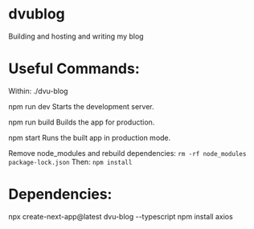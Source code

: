 # dvublog
Building and hosting and writing my blog


# Useful Commands:
Within: ./dvu-blog

  npm run dev
    Starts the development server.

  npm run build
    Builds the app for production.

  npm start
    Runs the built app in production mode.

Remove node_modules and rebuild dependencies:
`rm -rf node_modules package-lock.json`
Then: `npm install`


# Dependencies:
npx create-next-app@latest dvu-blog --typescript
npm install axios 
